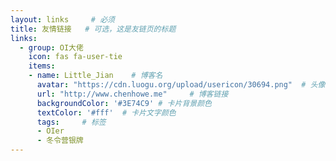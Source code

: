 ```yaml
---
layout: links     # 必须
title: 友情链接   # 可选，这是友链页的标题
links:
  - group: OI大佬
    icon: fas fa-user-tie
    items:
    - name: Little_Jian    # 博客名
      avatar: "https://cdn.luogu.org/upload/usericon/30694.png"  # 头像链接
      url: "http://www.chenhowe.me"     # 博客链接
      backgroundColor: '#3E74C9' # 卡片背景颜色
      textColor: '#fff'  # 卡片文字颜色
      tags:     # 标签
      - OIer
      - 冬令营银牌
---
```

